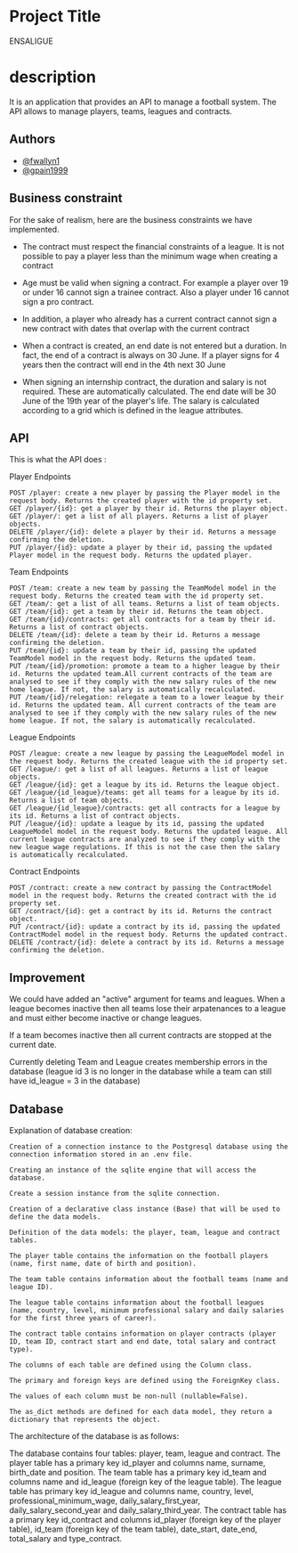 
# Project Title

ENSALIGUE

# description

It is an application that provides an API to manage a football system. The API allows to manage players, teams, leagues and contracts.




## Authors

- [@fwallyn1](https://www.github.com/fwallyn1)
- [@gpain1999](https://www.github.com/gpain1999)





## Business constraint

For the sake of realism, here are the business constraints we have implemented.

- The contract must respect the financial constraints of a league. It is not possible to pay a player less than the minimum wage when creating a contract 

- Age must be valid when signing a contract. For example a player over 19 or under 16 cannot sign a trainee contract. Also a player under 16 cannot sign a pro contract.

- In addition, a player who already has a current contract cannot sign a new contract with dates that overlap with the current contract

- When a contract is created, an end date is not entered but a duration. In fact, the end of a contract is always on 30 June. If a player signs for 4 years then the contract will end in the 4th next 30 June

- When signing an internship contract, the duration and salary is not required. These are automatically calculated. The end date will be 30 June of the 19th year of the player's life. The salary is calculated according to a grid which is defined in the league attributes.
## API

This is what the API does :

Player Endpoints

    POST /player: create a new player by passing the Player model in the request body. Returns the created player with the id property set.
    GET /player/{id}: get a player by their id. Returns the player object.
    GET /player/: get a list of all players. Returns a list of player objects.
    DELETE /player/{id}: delete a player by their id. Returns a message confirming the deletion.
    PUT /player/{id}: update a player by their id, passing the updated Player model in the request body. Returns the updated player.

Team Endpoints

    POST /team: create a new team by passing the TeamModel model in the request body. Returns the created team with the id property set.
    GET /team/: get a list of all teams. Returns a list of team objects.
    GET /team/{id}: get a team by their id. Returns the team object.
    GET /team/{id}/contracts: get all contracts for a team by their id. Returns a list of contract objects.
    DELETE /team/{id}: delete a team by their id. Returns a message confirming the deletion.
    PUT /team/{id}: update a team by their id, passing the updated TeamModel model in the request body. Returns the updated team.
    PUT /team/{id}/promotion: promote a team to a higher league by their id. Returns the updated team.All current contracts of the team are analysed to see if they comply with the new salary rules of the new home league. If not, the salary is automatically recalculated.
    PUT /team/{id}/relegation: relegate a team to a lower league by their id. Returns the updated team. All current contracts of the team are analysed to see if they comply with the new salary rules of the new home league. If not, the salary is automatically recalculated.

League Endpoints

    POST /league: create a new league by passing the LeagueModel model in the request body. Returns the created league with the id property set.
    GET /league/: get a list of all leagues. Returns a list of league objects.
    GET /league/{id}: get a league by its id. Returns the league object.
    GET /league/{id_league}/teams: get all teams for a league by its id. Returns a list of team objects.
    GET /league/{id_league}/contracts: get all contracts for a league by its id. Returns a list of contract objects.
    PUT /league/{id}: update a league by its id, passing the updated LeagueModel model in the request body. Returns the updated league. All current league contracts are analyzed to see if they comply with the new league wage regulations. If this is not the case then the salary is automatically recalculated. 

Contract Endpoints

    POST /contract: create a new contract by passing the ContractModel model in the request body. Returns the created contract with the id property set.
    GET /contract/{id}: get a contract by its id. Returns the contract object.
    PUT /contract/{id}: update a contract by its id, passing the updated ContractModel model in the request body. Returns the updated contract.
    DELETE /contract/{id}: delete a contract by its id. Returns a message confirming the deletion.
## Improvement

We could have added an "active" argument for teams and leagues. When a league becomes inactive then all teams lose their arpatenances to a league and must either become inactive or change leagues.

If a team becomes inactive then all current contracts are stopped at the current date. 

Currently deleting Team and League creates membership errors in the database (league id 3 is no longer in the database while a team can still have id_league = 3 in the database)


## Database

Explanation of database creation:

    Creation of a connection instance to the Postgresql database using the connection information stored in an .env file.

    Creating an instance of the sqlite engine that will access the database.

    Create a session instance from the sqlite connection.

    Creation of a declarative class instance (Base) that will be used to define the data models.

    Definition of the data models: the player, team, league and contract tables.

    The player table contains the information on the football players (name, first name, date of birth and position).

    The team table contains information about the football teams (name and league ID).

    The league table contains information about the football leagues (name, country, level, minimum professional salary and daily salaries for the first three years of career).

    The contract table contains information on player contracts (player ID, team ID, contract start and end date, total salary and contract type).

    The columns of each table are defined using the Column class.

    The primary and foreign keys are defined using the ForeignKey class.

    The values of each column must be non-null (nullable=False).

    The as_dict methods are defined for each data model, they return a dictionary that represents the object.

The architecture of the database is as follows:

The database contains four tables: player, team, league and contract. The player table has a primary key id_player and columns name, surname, birth_date and position. The team table has a primary key id_team and columns name and id_league (foreign key of the league table). The league table has primary key id_league and columns name, country, level, professional_minimum_wage, daily_salary_first_year, daily_salary_second_year and daily_salary_third_year. The contract table has a primary key id_contract and columns id_player (foreign key of the player table), id_team (foreign key of the team table), date_start, date_end, total_salary and type_contract.